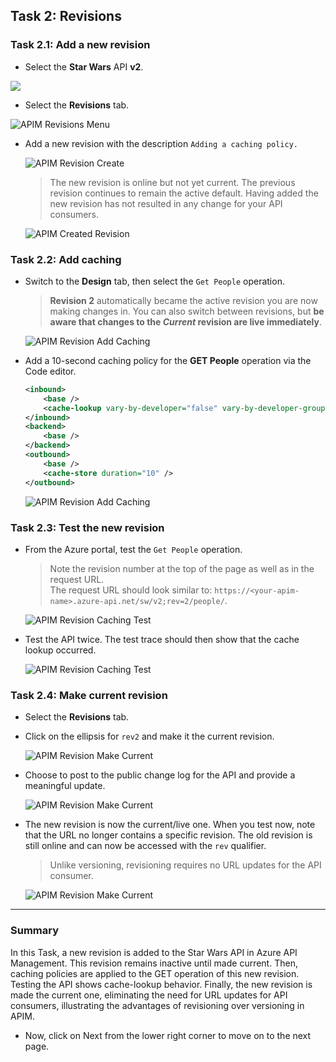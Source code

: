 ## Task 2: Revisions

### Task 2.1: Add a new revision

- Select the **Star Wars** API **v2**.

![](media/07.png)

- Select the **Revisions** tab.

![APIM Revisions Menu](media/08.png)
  
- Add a new revision with the description `Adding a caching policy.`
  
  ![APIM Revision Create](media/09.png)

  > The new revision is online but not yet current. The previous revision continues to remain the active default. Having added the new revision has not resulted in any change for your API consumers.

  ![APIM Created Revision](media/10.png)

### Task 2.2: Add caching

- Switch to the **Design** tab, then select the `Get People` operation.
  > **Revision 2** automatically became the active revision you are now making changes in. You can also switch between revisions, but **be aware that changes to the *Current* revision are live immediately**.

  ![APIM Revision Add Caching](media/11.png)

- Add a 10-second caching policy for the **GET People** operation via the Code editor.

  ```xml
  <inbound>
      <base />
      <cache-lookup vary-by-developer="false" vary-by-developer-groups="false" allow-private-response-caching="false" must-revalidate="false" downstream-caching-type="none" />
  </inbound>
  <backend>
      <base />
  </backend>
  <outbound>
      <base />
      <cache-store duration="10" />
  </outbound>
  ```

  ![APIM Revision Add Caching](media/12.png)

### Task 2.3: Test the new revision

- From the Azure portal, test the `Get People` operation.
  > Note the revision number at the top of the page as well as in the request URL.  
  The request URL should look similar to: `https://<your-apim-name>.azure-api.net/sw/v2;rev=2/people/`.

  ![APIM Revision Caching Test](media/13.png)

- Test the API twice. The test trace should then show that the cache lookup occurred. 

  ![APIM Revision Caching Test](media/14.png)

### Task 2.4: Make current revision

- Select the **Revisions** tab.
- Click on the ellipsis for `rev2` and make it the current revision.

  ![APIM Revision Make Current](media/15.png)

- Choose to post to the public change log for the API and provide a meaningful update.

  ![APIM Revision Make Current](media/16.png)

- The new revision is now the current/live one. When you test now, note that the URL no longer contains a specific revision. The old revision is still online and can now be accessed with the `rev` qualifier. 

  > Unlike versioning, revisioning requires no URL updates for the API consumer.

  ![APIM Revision Make Current](media/17.png)
--- 

### Summary
In this Task, a new revision is added to the Star Wars API in Azure API Management. This revision remains inactive until made current. Then, caching policies are applied to the GET operation of this new revision. Testing the API shows cache-lookup behavior. Finally, the new revision is made the current one, eliminating the need for URL updates for API consumers, illustrating the advantages of revisioning over versioning in APIM.
- Now, click on Next from the lower right corner to move on to the next page.
